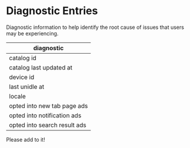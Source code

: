 # Diagnostic Entries

Diagnostic information to help identify the root cause of issues that users may be experiencing.

| diagnostic  |
|---|
| catalog id  |
| catalog last updated at  |
| device id  |
| last unidle at  |
| locale  |
| opted into new tab page ads  |
| opted into notification ads  |
| opted into search result ads  |

Please add to it!
